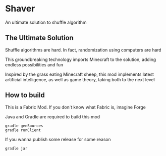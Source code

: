 # Shaver

An ultimate solution to shuffle algorithm

## The Ultimate Solution

Shuffle algorithms are hard. In fact, randomization
using computers are hard

This groundbreaking technology imports Minecraft to the
solution, adding endless possibilities and fun

Inspired by the grass eating Minecraft sheep, this mod
implements latest artificial intelligence, as well as
game theory, taking both to the next level

## How to build

This is a Fabric Mod. If you don't know what Fabric is,
imagine Forge

Java and Gradle are required to build this mod
```shell
gradle genSources
gradle runClient
```

If you wanna publish some release for some reason
```shell
gradle jar
```
